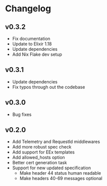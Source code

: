 # Changelog

## v0.3.2

- Fix documentation
- Update to Elixir 1.18
- Update dependencies
- Add Nix Flake dev setup

## v0.3.1

- Update dependencies
- Fix typos through out the codebase

## v0.3.0

- Bug fixes

## v0.2.0

- Add Telemetry and RequestId middlewares
- Add more robust spec check
- Add support for EEx templates
- Add allowed_hosts option
- Better cert generation task
- Support for new updated specification
  - Make header 44 status human readable
  - Make headers 40-69 messages optional
